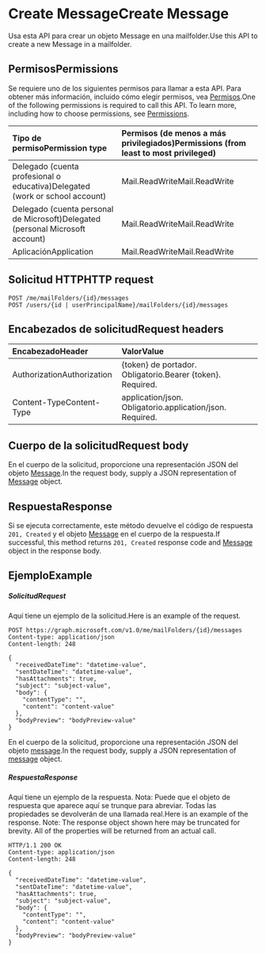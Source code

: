 # <a name="create-message"></a><span data-ttu-id="3a440-101">Create Message</span><span class="sxs-lookup"><span data-stu-id="3a440-101">Create Message</span></span>

<span data-ttu-id="3a440-102">Usa esta API para crear un objeto Message en una mailfolder.</span><span class="sxs-lookup"><span data-stu-id="3a440-102">Use this API to create a new Message in a mailfolder.</span></span>
## <a name="permissions"></a><span data-ttu-id="3a440-103">Permisos</span><span class="sxs-lookup"><span data-stu-id="3a440-103">Permissions</span></span>
<span data-ttu-id="3a440-p101">Se requiere uno de los siguientes permisos para llamar a esta API. Para obtener más información, incluido cómo elegir permisos, vea [Permisos](../../../concepts/permissions_reference.md).</span><span class="sxs-lookup"><span data-stu-id="3a440-p101">One of the following permissions is required to call this API. To learn more, including how to choose permissions, see [Permissions](../../../concepts/permissions_reference.md).</span></span>

|<span data-ttu-id="3a440-106">Tipo de permiso</span><span class="sxs-lookup"><span data-stu-id="3a440-106">Permission type</span></span>      | <span data-ttu-id="3a440-107">Permisos (de menos a más privilegiados)</span><span class="sxs-lookup"><span data-stu-id="3a440-107">Permissions (from least to most privileged)</span></span>              | 
|:--------------------|:---------------------------------------------------------| 
|<span data-ttu-id="3a440-108">Delegado (cuenta profesional o educativa)</span><span class="sxs-lookup"><span data-stu-id="3a440-108">Delegated (work or school account)</span></span> | <span data-ttu-id="3a440-109">Mail.ReadWrite</span><span class="sxs-lookup"><span data-stu-id="3a440-109">Mail.ReadWrite</span></span>    | 
|<span data-ttu-id="3a440-110">Delegado (cuenta personal de Microsoft)</span><span class="sxs-lookup"><span data-stu-id="3a440-110">Delegated (personal Microsoft account)</span></span> | <span data-ttu-id="3a440-111">Mail.ReadWrite</span><span class="sxs-lookup"><span data-stu-id="3a440-111">Mail.ReadWrite</span></span>    | 
|<span data-ttu-id="3a440-112">Aplicación</span><span class="sxs-lookup"><span data-stu-id="3a440-112">Application</span></span> | <span data-ttu-id="3a440-113">Mail.ReadWrite</span><span class="sxs-lookup"><span data-stu-id="3a440-113">Mail.ReadWrite</span></span> | 

## <a name="http-request"></a><span data-ttu-id="3a440-114">Solicitud HTTP</span><span class="sxs-lookup"><span data-stu-id="3a440-114">HTTP request</span></span>
<!-- { "blockType": "ignored" } -->
```http
POST /me/mailFolders/{id}/messages
POST /users/{id | userPrincipalName}/mailFolders/{id}/messages
```
## <a name="request-headers"></a><span data-ttu-id="3a440-115">Encabezados de solicitud</span><span class="sxs-lookup"><span data-stu-id="3a440-115">Request headers</span></span>
| <span data-ttu-id="3a440-116">Encabezado</span><span class="sxs-lookup"><span data-stu-id="3a440-116">Header</span></span>       | <span data-ttu-id="3a440-117">Valor</span><span class="sxs-lookup"><span data-stu-id="3a440-117">Value</span></span> |
|:---------------|:--------|
| <span data-ttu-id="3a440-118">Authorization</span><span class="sxs-lookup"><span data-stu-id="3a440-118">Authorization</span></span>  | <span data-ttu-id="3a440-p102">{token} de portador. Obligatorio.</span><span class="sxs-lookup"><span data-stu-id="3a440-p102">Bearer {token}. Required.</span></span>  |
| <span data-ttu-id="3a440-121">Content-Type</span><span class="sxs-lookup"><span data-stu-id="3a440-121">Content-Type</span></span>  | <span data-ttu-id="3a440-p103">application/json. Obligatorio.</span><span class="sxs-lookup"><span data-stu-id="3a440-p103">application/json. Required.</span></span>  |

## <a name="request-body"></a><span data-ttu-id="3a440-124">Cuerpo de la solicitud</span><span class="sxs-lookup"><span data-stu-id="3a440-124">Request body</span></span>
<span data-ttu-id="3a440-125">En el cuerpo de la solicitud, proporcione una representación JSON del objeto [Message](../resources/message.md).</span><span class="sxs-lookup"><span data-stu-id="3a440-125">In the request body, supply a JSON representation of [Message](../resources/message.md) object.</span></span>

## <a name="response"></a><span data-ttu-id="3a440-126">Respuesta</span><span class="sxs-lookup"><span data-stu-id="3a440-126">Response</span></span>

<span data-ttu-id="3a440-127">Si se ejecuta correctamente, este método devuelve el código de respuesta `201, Created` y el objeto [Message](../resources/message.md) en el cuerpo de la respuesta.</span><span class="sxs-lookup"><span data-stu-id="3a440-127">If successful, this method returns `201, Created` response code and [Message](../resources/message.md) object in the response body.</span></span>

## <a name="example"></a><span data-ttu-id="3a440-128">Ejemplo</span><span class="sxs-lookup"><span data-stu-id="3a440-128">Example</span></span>
##### <a name="request"></a><span data-ttu-id="3a440-129">Solicitud</span><span class="sxs-lookup"><span data-stu-id="3a440-129">Request</span></span>
<span data-ttu-id="3a440-130">Aquí tiene un ejemplo de la solicitud.</span><span class="sxs-lookup"><span data-stu-id="3a440-130">Here is an example of the request.</span></span>
<!-- {
  "blockType": "request",
  "name": "create_message_from_mailfolder"
}-->
```http
POST https://graph.microsoft.com/v1.0/me/mailFolders/{id}/messages
Content-type: application/json
Content-length: 248

{
  "receivedDateTime": "datetime-value",
  "sentDateTime": "datetime-value",
  "hasAttachments": true,
  "subject": "subject-value",
  "body": {
    "contentType": "",
    "content": "content-value"
  },
  "bodyPreview": "bodyPreview-value"
}
```
<span data-ttu-id="3a440-131">En el cuerpo de la solicitud, proporcione una representación JSON del objeto [message](../resources/message.md).</span><span class="sxs-lookup"><span data-stu-id="3a440-131">In the request body, supply a JSON representation of [message](../resources/message.md) object.</span></span>
##### <a name="response"></a><span data-ttu-id="3a440-132">Respuesta</span><span class="sxs-lookup"><span data-stu-id="3a440-132">Response</span></span>
<span data-ttu-id="3a440-p104">Aquí tiene un ejemplo de la respuesta. Nota: Puede que el objeto de respuesta que aparece aquí se trunque para abreviar. Todas las propiedades se devolverán de una llamada real.</span><span class="sxs-lookup"><span data-stu-id="3a440-p104">Here is an example of the response. Note: The response object shown here may be truncated for brevity. All of the properties will be returned from an actual call.</span></span>
<!-- {
  "blockType": "response",
  "truncated": true,
  "@odata.type": "microsoft.graph.message"
} -->
```http
HTTP/1.1 200 OK
Content-type: application/json
Content-length: 248

{
  "receivedDateTime": "datetime-value",
  "sentDateTime": "datetime-value",
  "hasAttachments": true,
  "subject": "subject-value",
  "body": {
    "contentType": "",
    "content": "content-value"
  },
  "bodyPreview": "bodyPreview-value"
}
```

<!-- uuid: 8fcb5dbc-d5aa-4681-8e31-b001d5168d79
2015-10-25 14:57:30 UTC -->
<!-- {
  "type": "#page.annotation",
  "description": "Create Message",
  "keywords": "",
  "section": "documentation",
  "tocPath": ""
}-->
